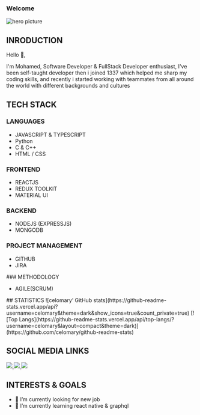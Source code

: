 ### Welcome

![hero picture](assets/banner.png)
## INRODUCTION
 <p>Hello 👋,</p>
 <p>I'm Mohamed, Software Developer & FullStack Developer enthusiast, I've been self-taught developer then i joined 1337 which helped me sharp my coding skills, and recently i started working with teammates from all around the world with different backgrounds and cultures</p>

## TECH STACK

### LANGUAGES
 <ul>
 <li>JAVASCRIPT & TYPESCRIPT</li>
 <li>Python</li>
 <li>C & C++</li>
 <li>HTML / CSS</li>
 </ul>
 
### FRONTEND

 <ul>
 <li>REACTJS</li>
 <li>REDUX TOOLKIT</li>
 <li>MATERIAL UI</li>
 </ul>
 
### BACKEND

 <ul>
 <li>NODEJS (EXPRESSJS)</li>
 <li>MONGODB</li>
 </ul>
 
### PROJECT MANAGEMENT

 <ul>
 <li>GITHUB</li>
 <li>JIRA</li>
 </ul>
### METHODOLOGY
 <ul>
 <li>AGILE(SCRUM)</li>
 </ul>
## STATISTICS
![celomary’ GitHub stats](https://github-readme-stats.vercel.app/api?username=celomary&theme=dark&show_icons=true&count_private=true)
[![Top Langs](https://github-readme-stats.vercel.app/api/top-langs/?username=celomary&layout=compact&theme=dark)](https://github.com/celomary/github-readme-stats)
</br>

## SOCIAL MEDIA LINKS
<span align="left">
  <a href="https://www.linkedin.com/in/mohamed-elomary-638386119/">
    <img src="https://img.shields.io/badge/LinkedIn-0077B5?style=for-the-badge&logo=linkedin&logoColor=white" />
  </a>
  <a href="mailto:pro@elomary.com">
    <img src="https://img.shields.io/badge/MAIL-000?style=for-the-badge&logo=Mail.Ru&logoColor=white" />
  </a>
  <a href="https://www.instagram.com/coderzilla/">
    <img src="https://img.shields.io/badge/Instagram-E4405F?style=for-the-badge&logo=instagram&logoColor=white" />
  </a>
</span>

## INTERESTS & GOALS
- 🔭 I’m currently looking for new job
- 🌱 I’m currently learning react native & graphql
